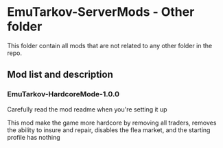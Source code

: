 # EmuTarkov-ServerMods - Other folder
This folder contain all mods that are not related to any other folder in the repo.


## Mod list and description


### EmuTarkov-HardcoreMode-1.0.0

Carefully read the mod readme when you're setting it up

This mod make the game more hardcore by removing all traders, removes the ability to insure and repair, disables the flea market, and the starting profile has nothing
